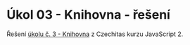 # Úkol 03 - Knihovna - řešení

Řešení [úkolu č. 3 - Knihovna](https://github.com/lrolecek/javascript2-ukol03-knihovna) z Czechitas kurzu JavaScript 2.